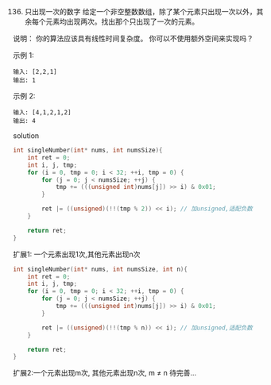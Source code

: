136. 只出现一次的数字
给定一个非空整数数组，除了某个元素只出现一次以外，其余每个元素均出现两次。找出那个只出现了一次的元素。

说明：
你的算法应该具有线性时间复杂度。 你可以不使用额外空间来实现吗？

示例 1:
```
输入: [2,2,1]
输出: 1
```
示例 2:
```
输入: [4,1,2,1,2]
输出: 4
```

solution
```c
int singleNumber(int* nums, int numsSize){
    int ret = 0;
    int i, j, tmp;
    for (i = 0, tmp = 0; i < 32; ++i, tmp = 0) {
        for (j = 0; j < numsSize; ++j) {
            tmp += (((unsigned int)nums[j]) >> i) & 0x01;
        }

        ret |= ((unsigned)(!!(tmp % 2)) << i); // 加unsigned,适配负数
    }

    return ret;
}
```

扩展1: 一个元素出现1次,其他元素出现n次
```c
int singleNumber(int* nums, int numsSize, int n){
    int ret = 0;
    int i, j, tmp;
    for (i = 0, tmp = 0; i < 32; ++i, tmp = 0) {
        for (j = 0; j < numsSize; ++j) {
            tmp += (((unsigned int)nums[j]) >> i) & 0x01;
        }

        ret |= ((unsigned)(!!(tmp % n)) << i); // 加unsigned,适配负数
    }

    return ret;
}
```

扩展2:一个元素出现m次, 其他元素出现n次, m ≠ n
待完善...